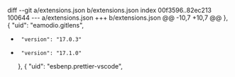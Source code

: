 diff --git a/extensions.json b/extensions.json
index 00f3596..82ec213 100644
--- a/extensions.json
+++ b/extensions.json
@@ -10,7 +10,7 @@
     },
     {
       "uid": "eamodio.gitlens",
-      "version": "17.0.3"
+      "version": "17.1.0"
     },
     {
       "uid": "esbenp.prettier-vscode",
